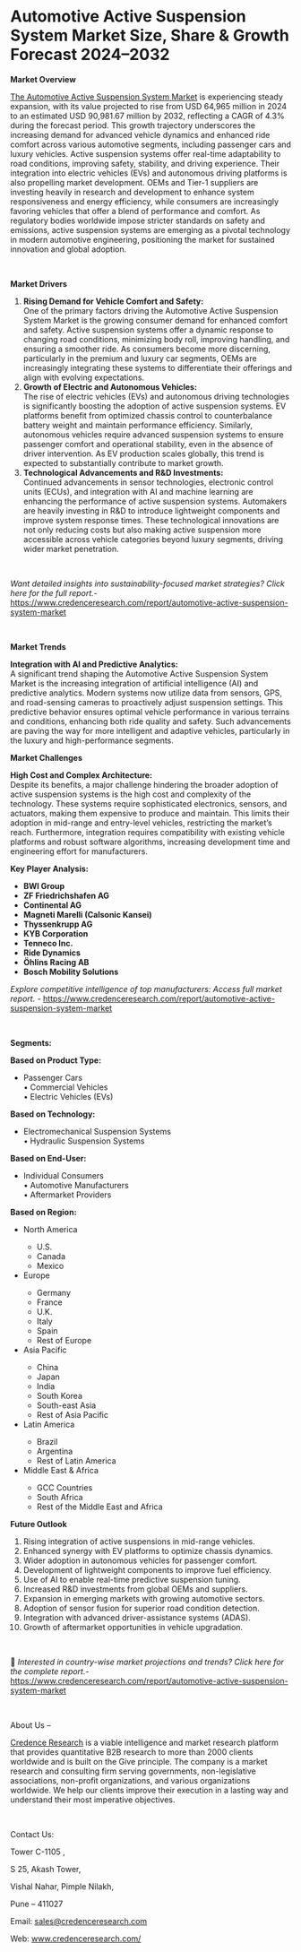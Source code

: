 # Automotive Active Suspension System Market Size, Share & Growth Forecast 2024–2032


<p><strong>Market Overview</strong></p>
<p><a href="https://www.credenceresearch.com/report/automotive-active-suspension-system-market">The Automotive Active Suspension System Market</a> is experiencing steady expansion, with its value projected to rise from USD 64,965 million in 2024 to an estimated USD 90,981.67 million by 2032, reflecting a CAGR of 4.3% during the forecast period. This growth trajectory underscores the increasing demand for advanced vehicle dynamics and enhanced ride comfort across various automotive segments, including passenger cars and luxury vehicles. Active suspension systems offer real-time adaptability to road conditions, improving safety, stability, and driving experience. Their integration into electric vehicles (EVs) and autonomous driving platforms is also propelling market development. OEMs and Tier-1 suppliers are investing heavily in research and development to enhance system responsiveness and energy efficiency, while consumers are increasingly favoring vehicles that offer a blend of performance and comfort. As regulatory bodies worldwide impose stricter standards on safety and emissions, active suspension systems are emerging as a pivotal technology in modern automotive engineering, positioning the market for sustained innovation and global adoption.</p>
<p><strong>&nbsp;</strong></p>
<p><strong>Market Drivers</strong></p>
<ol>
<li><strong> Rising Demand for Vehicle Comfort and Safety:</strong><br /> One of the primary factors driving the Automotive Active Suspension System Market is the growing consumer demand for enhanced comfort and safety. Active suspension systems offer a dynamic response to changing road conditions, minimizing body roll, improving handling, and ensuring a smoother ride. As consumers become more discerning, particularly in the premium and luxury car segments, OEMs are increasingly integrating these systems to differentiate their offerings and align with evolving expectations.</li>
<li><strong> Growth of Electric and Autonomous Vehicles:</strong><br /> The rise of electric vehicles (EVs) and autonomous driving technologies is significantly boosting the adoption of active suspension systems. EV platforms benefit from optimized chassis control to counterbalance battery weight and maintain performance efficiency. Similarly, autonomous vehicles require advanced suspension systems to ensure passenger comfort and operational stability, even in the absence of driver intervention. As EV production scales globally, this trend is expected to substantially contribute to market growth.</li>
<li><strong> Technological Advancements and R&amp;D Investments:</strong><br /> Continued advancements in sensor technologies, electronic control units (ECUs), and integration with AI and machine learning are enhancing the performance of active suspension systems. Automakers are heavily investing in R&amp;D to introduce lightweight components and improve system response times. These technological innovations are not only reducing costs but also making active suspension more accessible across vehicle categories beyond luxury segments, driving wider market penetration.</li>
</ol>
<p><strong>&nbsp;</strong></p>
<p><em>Want detailed insights into sustainability-focused market strategies? Click here for the full report.- </em><a href="https://www.credenceresearch.com/report/automotive-active-suspension-system-market">https://www.credenceresearch.com/report/automotive-active-suspension-system-market</a></p>
<p>&nbsp;</p>
<p><strong>Market Trends</strong></p>
<p><strong>Integration with AI and Predictive Analytics:</strong><br /> A significant trend shaping the Automotive Active Suspension System Market is the increasing integration of artificial intelligence (AI) and predictive analytics. Modern systems now utilize data from sensors, GPS, and road-sensing cameras to proactively adjust suspension settings. This predictive behavior ensures optimal vehicle performance in various terrains and conditions, enhancing both ride quality and safety. Such advancements are paving the way for more intelligent and adaptive vehicles, particularly in the luxury and high-performance segments.</p>
<p><strong>Market Challenges</strong></p>
<p><strong>High Cost and Complex Architecture:</strong><br /> Despite its benefits, a major challenge hindering the broader adoption of active suspension systems is the high cost and complexity of the technology. These systems require sophisticated electronics, sensors, and actuators, making them expensive to produce and maintain. This limits their adoption in mid-range and entry-level vehicles, restricting the market&rsquo;s reach. Furthermore, integration requires compatibility with existing vehicle platforms and robust software algorithms, increasing development time and engineering effort for manufacturers.</p>
<p><strong>Key Player Analysis:</strong></p>
<ul>
<li><strong>BWI Group</strong></li>
<li><strong>ZF Friedrichshafen AG</strong></li>
<li><strong>Continental AG</strong></li>
<li><strong>Magneti Marelli (Calsonic Kansei)</strong></li>
<li><strong>Thyssenkrupp AG</strong></li>
<li><strong>KYB Corporation</strong></li>
<li><strong>Tenneco Inc.</strong></li>
<li><strong>Ride Dynamics</strong></li>
<li><strong>&Ouml;hlins Racing AB</strong></li>
<li><strong>Bosch Mobility Solutions</strong></li>
</ul>
<p><em>Explore competitive intelligence of top manufacturers: Access full market report. - </em><a href="https://www.credenceresearch.com/report/automotive-active-suspension-system-market">https://www.credenceresearch.com/report/automotive-active-suspension-system-market</a></p>
<p>&nbsp;</p>
<p><strong>Segments:</strong></p>
<p><strong>Based on Product Type:</strong></p>
<ul>
<li>Passenger Cars<br /> &bull; Commercial Vehicles<br /> &bull; Electric Vehicles (EVs)</li>
</ul>
<p><strong>Based on Technology:</strong></p>
<ul>
<li>Electromechanical Suspension Systems<br /> &bull; Hydraulic Suspension Systems</li>
</ul>
<p><strong>Based on End-User:</strong></p>
<ul>
<li>Individual Consumers<br /> &bull; Automotive Manufacturers<br /> &bull; Aftermarket Providers</li>
</ul>
<p><strong>Based on Region:</strong></p>
<ul>
<li>North America</li>
<ul>
<li>U.S.</li>
<li>Canada</li>
<li>Mexico</li>
</ul>
<li>Europe</li>
<ul>
<li>Germany</li>
<li>France</li>
<li>U.K.</li>
<li>Italy</li>
<li>Spain</li>
<li>Rest of Europe</li>
</ul>
<li>Asia Pacific</li>
<ul>
<li>China</li>
<li>Japan</li>
<li>India</li>
<li>South Korea</li>
<li>South-east Asia</li>
<li>Rest of Asia Pacific</li>
</ul>
<li>Latin America</li>
<ul>
<li>Brazil</li>
<li>Argentina</li>
<li>Rest of Latin America</li>
</ul>
<li>Middle East &amp; Africa</li>
<ul>
<li>GCC Countries</li>
<li>South Africa</li>
<li>Rest of the Middle East and Africa</li>
</ul>
</ul>
<p><strong>Future Outlook</strong></p>
<ol>
<li>Rising integration of active suspensions in mid-range vehicles.</li>
<li>Enhanced synergy with EV platforms to optimize chassis dynamics.</li>
<li>Wider adoption in autonomous vehicles for passenger comfort.</li>
<li>Development of lightweight components to improve fuel efficiency.</li>
<li>Use of AI to enable real-time predictive suspension tuning.</li>
<li>Increased R&amp;D investments from global OEMs and suppliers.</li>
<li>Expansion in emerging markets with growing automotive sectors.</li>
<li>Adoption of sensor fusion for superior road condition detection.</li>
<li>Integration with advanced driver-assistance systems (ADAS).</li>
<li>Growth of aftermarket opportunities in vehicle upgradation.</li>
</ol>
<p>&nbsp;</p>
<p>📌 <em>Interested in country-wise market projections and trends? Click here for the complete report.- </em><a href="https://www.credenceresearch.com/report/automotive-active-suspension-system-market">https://www.credenceresearch.com/report/automotive-active-suspension-system-market</a></p>
<p>&nbsp;</p>
<p>About Us &ndash;</p>
<p><a href="https://www.credenceresearch.com/">Credence Research</a> is a viable intelligence and market research platform that provides quantitative B2B research to more than 2000 clients worldwide and is built on the Give principle. The company is a market research and consulting firm serving governments, non-legislative associations, non-profit organizations, and various organizations worldwide. We help our clients improve their execution in a lasting way and understand their most imperative objectives.</p>
<p>&nbsp;</p>
<p>Contact Us:</p>
<p>Tower C-1105 ,</p>
<p>S 25, Akash Tower,</p>
<p>Vishal Nahar, Pimple Nilakh,</p>
<p>Pune &ndash; 411027</p>
<p>Email: <a href="mailto:sales@credenceresearch.com">sales@credenceresearch.com</a></p>
<p>Web: <a href="http://www.credenceresearch.com/">www.credenceresearch.com/</a></p>
